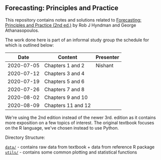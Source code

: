 ## Forecasting: Principles and Practice

This repository contains notes and solutions related to [Forecasting: Principles and Practice (2nd ed.)](https://otexts.com/fpp2/)
by Rob J Hyndman and George Athanasopoulos.

The work done here is part of an informal study group the schedule for which is outlined below:

|   Date    |   Content    |    Presenter   |
|---|---|---|
|   2020-07-05  | Chapters 1 and 2  |   Nishant |
|   2020-07-12  | Chapters 3 and 4      |   |
|   2020-07-19  | Chapters 5 and 6      |   |
|   2020-07-26  | Chapters 7 and 8      |   |
|   2020-08-02  | Chapters 9 and 10     |   |
|   2020-08-09  | Chapters 11 and 12    |   |

We're using the 2nd edition instead of the newer 3rd. edition as it contains more exposition on a few topics of interest.
The original textbook focuses on the R language, we've chosen instead to use Python.


Directory Structure:

[`data/`](https://github.com/PundirShivam/Forecasting_Principles_and_Practice/tree/master/data) - contains raw data from textbook + data from reference R package <br>
[`utils/`](https://github.com/PundirShivam/Forecasting_Principles_and_Practice/tree/master/utils) - contains some common plotting and statistical functions   

